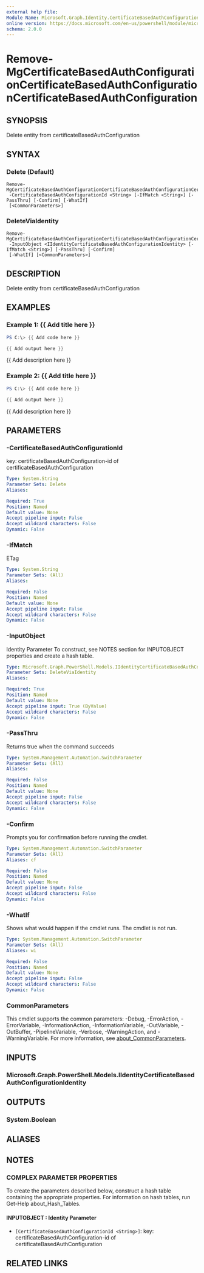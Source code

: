 ```yaml
---
external help file:
Module Name: Microsoft.Graph.Identity.CertificateBasedAuthConfiguration
online version: https://docs.microsoft.com/en-us/powershell/module/microsoft.graph.identity.certificatebasedauthconfiguration/remove-mgcertificatebasedauthconfigurationcertificatebasedauthconfigurationcertificatebasedauthconfiguration
schema: 2.0.0
---
```


# Remove-MgCertificateBasedAuthConfigurationCertificateBasedAuthConfigurationCertificateBasedAuthConfiguration

## SYNOPSIS
Delete entity from certificateBasedAuthConfiguration

## SYNTAX

### Delete (Default)
```
Remove-MgCertificateBasedAuthConfigurationCertificateBasedAuthConfigurationCertificateBasedAuthConfiguration
 -CertificateBasedAuthConfigurationId <String> [-IfMatch <String>] [-PassThru] [-Confirm] [-WhatIf]
 [<CommonParameters>]
```

### DeleteViaIdentity
```
Remove-MgCertificateBasedAuthConfigurationCertificateBasedAuthConfigurationCertificateBasedAuthConfiguration
 -InputObject <IIdentityCertificateBasedAuthConfigurationIdentity> [-IfMatch <String>] [-PassThru] [-Confirm]
 [-WhatIf] [<CommonParameters>]
```

## DESCRIPTION
Delete entity from certificateBasedAuthConfiguration

## EXAMPLES

### Example 1: {{ Add title here }}
```powershell
PS C:\> {{ Add code here }}

{{ Add output here }}
```

{{ Add description here }}

### Example 2: {{ Add title here }}
```powershell
PS C:\> {{ Add code here }}

{{ Add output here }}
```

{{ Add description here }}

## PARAMETERS

### -CertificateBasedAuthConfigurationId
key: certificateBasedAuthConfiguration-id of certificateBasedAuthConfiguration

```yaml
Type: System.String
Parameter Sets: Delete
Aliases:

Required: True
Position: Named
Default value: None
Accept pipeline input: False
Accept wildcard characters: False
Dynamic: False
```

### -IfMatch
ETag

```yaml
Type: System.String
Parameter Sets: (All)
Aliases:

Required: False
Position: Named
Default value: None
Accept pipeline input: False
Accept wildcard characters: False
Dynamic: False
```

### -InputObject
Identity Parameter
To construct, see NOTES section for INPUTOBJECT properties and create a hash table.

```yaml
Type: Microsoft.Graph.PowerShell.Models.IIdentityCertificateBasedAuthConfigurationIdentity
Parameter Sets: DeleteViaIdentity
Aliases:

Required: True
Position: Named
Default value: None
Accept pipeline input: True (ByValue)
Accept wildcard characters: False
Dynamic: False
```

### -PassThru
Returns true when the command succeeds

```yaml
Type: System.Management.Automation.SwitchParameter
Parameter Sets: (All)
Aliases:

Required: False
Position: Named
Default value: None
Accept pipeline input: False
Accept wildcard characters: False
Dynamic: False
```

### -Confirm
Prompts you for confirmation before running the cmdlet.

```yaml
Type: System.Management.Automation.SwitchParameter
Parameter Sets: (All)
Aliases: cf

Required: False
Position: Named
Default value: None
Accept pipeline input: False
Accept wildcard characters: False
Dynamic: False
```

### -WhatIf
Shows what would happen if the cmdlet runs.
The cmdlet is not run.

```yaml
Type: System.Management.Automation.SwitchParameter
Parameter Sets: (All)
Aliases: wi

Required: False
Position: Named
Default value: None
Accept pipeline input: False
Accept wildcard characters: False
Dynamic: False
```

### CommonParameters
This cmdlet supports the common parameters: -Debug, -ErrorAction, -ErrorVariable, -InformationAction, -InformationVariable, -OutVariable, -OutBuffer, -PipelineVariable, -Verbose, -WarningAction, and -WarningVariable. For more information, see [about_CommonParameters](http://go.microsoft.com/fwlink/?LinkID=113216).

## INPUTS

### Microsoft.Graph.PowerShell.Models.IIdentityCertificateBasedAuthConfigurationIdentity

## OUTPUTS

### System.Boolean

## ALIASES

## NOTES

### COMPLEX PARAMETER PROPERTIES
To create the parameters described below, construct a hash table containing the appropriate properties. For information on hash tables, run Get-Help about_Hash_Tables.

#### INPUTOBJECT <IIdentityCertificateBasedAuthConfigurationIdentity>: Identity Parameter
  - `[CertificateBasedAuthConfigurationId <String>]`: key: certificateBasedAuthConfiguration-id of certificateBasedAuthConfiguration

## RELATED LINKS

